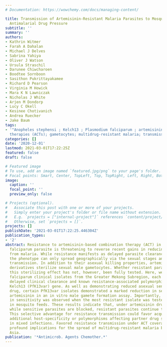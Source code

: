 ```yaml
---
# Documentation: https://wowchemy.com/docs/managing-content/

title: Transmission of Artemisinin-Resistant Malaria Parasites to Mosquitoes under
  Antimalarial Drug Pressure
subtitle: ''
summary: ''
authors:
- Kathrin Witmer
- Farah A Dahalan
- Michael J Delves
- Sabrina Yahiya
- Oliver J Watson
- Ursula Straschil
- Darunee Chiwcharoen
- Boodtee Sornboon
- Sasithon Pukrittayakamee
- Richard D Pearson
- Virginia M Howick
- Mara K N Lawniczak
- Nicholas J White
- Arjen M Dondorp
- Lucy C Okell
- Kesinee Chotivanich
- Andrea Ruecker
- Jake Baum
tags:
- '"Anopheles stephensi ; Kelch13 ; Plasmodium falciparum ; artemisinin combination
  therapies (ACTs); gametocytes; multidrug-resistant malaria; transmission blocking"'
categories: []
date: '2020-12-01'
lastmod: 2021-03-01T17:22:25Z
featured: false
draft: false

# Featured image
# To use, add an image named `featured.jpg/png` to your page's folder.
# Focal points: Smart, Center, TopLeft, Top, TopRight, Left, Right, BottomLeft, Bottom, BottomRight.
image:
  caption: ''
  focal_point: ''
  preview_only: false

# Projects (optional).
#   Associate this post with one or more of your projects.
#   Simply enter your project's folder or file name without extension.
#   E.g. `projects = ["internal-project"]` references `content/project/deep-learning/index.md`.
#   Otherwise, set `projects = []`.
projects: []
publishDate: '2021-03-01T17:22:25.446304Z'
publication_types:
- '2'
abstract: Resistance to artemisinin-based combination therapy (ACT) in the Plasmodium
  falciparum parasite is threatening to reverse recent gains in reducing global deaths
  from malaria. While resistance manifests as delayed parasite clearance in patients,
  the phenotype can only spread geographically via the sexual stages and mosquito
  transmission. In addition to their asexual killing properties, artemisinin and its
  derivatives sterilize sexual male gametocytes. Whether resistant parasites overcome
  this sterilizing effect has not, however, been fully tested. Here, we analyzed P.
  falciparum clinical isolates from the Greater Mekong Subregion, each demonstrating
  delayed clinical clearance and known resistance-associated polymorphisms in the
  Kelch13 (PfK13var) gene. As well as demonstrating reduced asexual sensitivity to
  drug, certain PfK13var isolates demonstrated a marked reduction in sensitivity to
  artemisinin in an in vitro male gamete formation assay. Importantly, this same reduction
  in sensitivity was observed when the most resistant isolate was tested directly
  in mosquito feeds. These results indicate that, under artemisinin drug pressure,
  while sensitive parasites are blocked, resistant parasites continue transmission.
  This selective advantage for resistance transmission could favor acquisition of
  additional host-specificity or polymorphisms affecting partner drug sensitivity
  in mixed infections. Favored resistance transmission under ACT coverage could have
  profound implications for the spread of multidrug-resistant malaria beyond Southeast
  Asia.
publication: '*Antimicrob. Agents Chemother.*'
---
```

